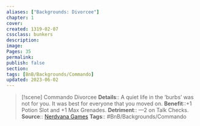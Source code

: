 ```yaml
---
aliases: ["Backgrounds: Divorcee"]
chapter: 1
cover: 
created: 1319-02-07
cssclass: bunkers
description: 
image: 
Pages: 35
permalink: 
publish: false
section: 
tags: [BnB/Backgrounds/Commando]
updated: 2023-06-02
---
```


> [!scene] Commando Divorcee
> **Details**:: A quiet life in the ‘burbs’ was not for you. It was best for everyone that you moved on.
> **Benefit**::+1 Potion Slot and +1 Max Grenades.
> **Detriment**:: —2 on Talk Checks.
> **Source**:: [Nerdvana Games](https://nerdvanagames.com) 
> **Tags**:: #BnB/Backgrounds/Commando

